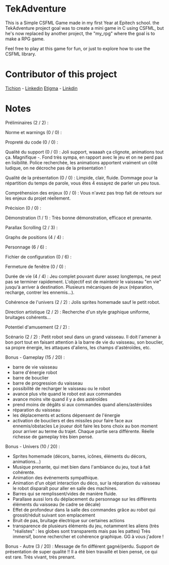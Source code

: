 # TekAdventure
This is a Simple CSFML Game made in my first Year at Epitech school.
the TekAdventure project goal was to create a mini game in C using CSFML,
but he's now replaced by another project, the "my_rpg" where the goal
is to make a RPG game.

Feel free to play at this game for fun, or just to explore how to use
the CSFML library.

# Contributor of this project
[Tichion](https://github.com/Tichion) - [Linkedin](https://www.linkedin.com/in/vincent-linet)
[Etigma](https://github.com/Etigma) - [Linkdin](https://www.linkedin.com/in/paul-juyaux-9355a3133)

# Notes
Préliminaires (2 / 2) :

Norme et warnings (0 / 0) :

Propreté du code (0 / 0) :

Qualité du support (0 / 0) :
Joli support, waaaah ça clignote, animations tout ça. Magnifique *-*. Fond très sympa, en rapport avec le jeu et on ne perd pas en lisibilité. Police recherchée, les animations apportent vraiment un côté ludique, on ne décroche pas de la présentation !

Qualité de la présentation (0 / 0) :
Limpide, clair, fluide. Dommage pour la répartition du temps de parole, vous êtes 4 essayez de parler un peu tous.

Compréhension des enjeux (0 / 0) :
Vous n'avez pas trop fait de retours sur les enjeux du projet réellement.

Précision (0 / 0) :

Démonstration (1 / 1) :
Très bonne démonstration, efficace et prenante.

Parallax Scrolling (2 / 3) :

Graphs de positions (4 / 4) :

Personnage (6 / 6) :

Fichier de configuration (0 / 6) :

Fermeture de fenêtre (0 / 0) :

Durée de vie (4 / 4) :
Jeu complet pouvant durer assez longtemps, ne peut pas se terminer rapidement. L'objectif est de maintenir le vaisseau "en vie" jusqu'à arriver à destination. Plusieurs mécaniques de jeux (réparation, recharge, contrer les ennemis...). 

Cohérence de l'univers (2 / 2) :
Jolis sprites homemade sauf le petit robot.

Direction artistique (2 / 2) :
Recherche d'un style graphique uniforme, bruitages cohérents... 

Potentiel d'amusement (2 / 2) : 

Scénario (2 / 2) :
Petit robot seul dans un grand vaisseau. Il doit l'amener à bon port tout en faisant attention à la barre de vie du vaisseau, son bouclier, sa propre énergie, les attaques d'aliens, les champs d'astéroïdes, etc. 

Bonus - Gameplay (15 / 20) :
- barre de vie vaisseau 
- barre d'énergie robot 
- barre de bouclier
- barre de progression du vaisseau 
- possibilité de recharger le vaisseau ou le robot
- avance plus vite quand le robot est aux commandes 
- avance moins vite quand il y a des astéroïdes 
- prend moins de dégâts si aux commandes quand aliens/astéroïdes 
- réparation du vaisseau
- les déplacements et actions dépensent de l'énergie
- activation de boucliers et des missiles pour faire face aux ennemis/obstacles Le joueur doit faire les bons choix au bon moment pour arriver au terme du trajet. Chaque partie sera différente. Réelle richesse de gameplay très bien pensé.

Bonus - Univers (10 / 20) :
- Sprites homemade (décors, barres, icônes, éléments du décors, animations...) 
- Musique prenante, qui met bien dans l'ambiance du jeu, tout à fait cohérente.
- Animation des événements sympathique. 
- Animation d'un objet interaction du déco, sur la réparation du vaisseau le robot disparaît pour aller en salle des machines. 
- Barres qui se remplissent/vides de manière fluide.
- Parallaxe aussi lors du déplacement du personnage sur les différents éléments du vaisseau (le cadre se décale) 
- Effet de profondeur dans la salle des commandes grâce au robot qui grossit/réduit suivant son emplacement
- Bruit de pas, bruitage électrique sur certaines actions
- transparence de plusieurs éléments du jeu, notamment les aliens (très "réalistes" : les globes sont transparents mais pas les pattes) Très immersif, bonne rechercher et cohérence graphique. GG à vous j'adore !

Bonus - Autre (3 / 20) :
Message de fin différent gagné/perdu. Support de présentation de super qualité !! Il a été bien travaillé et bien pensé, ce qui est rare. Très vivant, très prenant.
